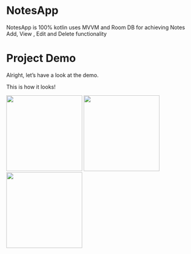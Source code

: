 # NotesApp
NotesApp is 100% kotlin uses MVVM and Room DB for achieving Notes Add, View , Edit and Delete functionality





# Project Demo
Alright, let’s have a look at the demo.

This is how it looks!

<p float="left">
	<img src="https://github.com/manojs27/NotesApp/assets/16115598/2d6f80ad-24fc-4c7e-aae1-64ff776c8286" width="200"/>
	<img src="https://github.com/manojs27/NotesApp/assets/16115598/75413634-14fb-4c99-bd64-ec7bc90b8bd7" width="200"/>
  <img src="https://github.com/manojs27/NotesApp/assets/16115598/b5b6bed0-ae95-45a9-a8f2-1fe87360887d" width="200"/>
</p>


